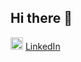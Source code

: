 ## Hi there 👋

<!--
**Kareem1234454/Kareem1234454** is a ✨ _special_ ✨ repository because its `README.md` (this file) appears on your GitHub profile.

Here are some ideas to get you started:

- 🔭 I’m currently working on ...
- 🌱 I’m currently learning ...
- 👯 I’m looking to collaborate on ...
- 🤔 I’m looking for help with ...
- 💬 Ask me about ...
- 📫 How to reach me: ...
- 😄 Pronouns: ...
- ⚡ Fun fact: ...
-->
<a href="https://bit.ly/kareem-linkedin"><img src="https://content.linkedin.com/content/dam/me/business/en-us/amp/brand-site/v2/bg/LI-Bug.svg.original.svg" width="20"></a> [LinkedIn](https://bit.ly/kareem-linkedin)
